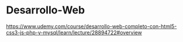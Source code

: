 # Desarrollo-Web
https://www.udemy.com/course/desarrollo-web-completo-con-html5-css3-js-php-y-mysql/learn/lecture/28894722#overview
